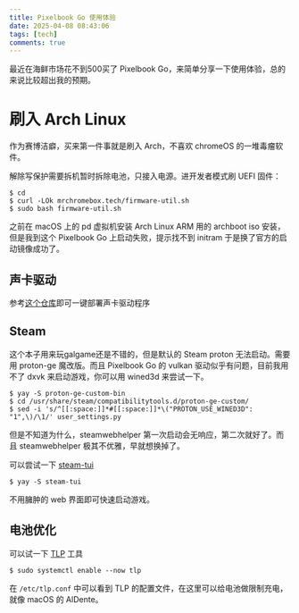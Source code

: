 ```yaml
---
title: Pixelbook Go 使用体验
date: 2025-04-08 08:43:06
tags: [tech]
comments: true
---
```


最近在海鲜市场花不到500买了 Pixelbook Go，来简单分享一下使用体验，总的来说比较超出我的预期。

# 刷入 Arch Linux

作为赛博洁癖，买来第一件事就是刷入 Arch，不喜欢 chromeOS 的一堆毒瘤软件。

解除写保护需要拆机暂时拆除电池，只接入电源。进开发者模式刷 UEFI 固件：

```shell
$ cd
$ curl -LOk mrchromebox.tech/firmware-util.sh
$ sudo bash firmware-util.sh
```

之前在 macOS 上的 pd 虚拟机安装 Arch Linux ARM 用的 archboot iso 安装，但是我到这个 Pixelbook Go 上启动失败，提示找不到 initram 于是换了官方的启动镜像成功了。

## 声卡驱动

参考[这个仓库](https://github.com/WeirdTreeThing/chromebook-linux-audio)即可一键部署声卡驱动程序

## Steam

这个本子用来玩galgame还是不错的，但是默认的 Steam proton 无法启动。需要用 proton-ge 魔改版。而且 Pixelbook Go 的 vulkan 驱动似乎有问题，目前我用不了 dxvk 来启动游戏，你可以用 wined3d 来尝试一下。

```shell
$ yay -S proton-ge-custom-bin
$ cd /usr/share/steam/compatibilitytools.d/proton-ge-custom/
$ sed -i 's/^[[:space:]]*#[[:space:]]*\("PROTON_USE_WINED3D": "1",\)/\1/' user_settings.py

```

但是不知道为什么，steamwebhelper 第一次启动会无响应，第二次就好了。而且 steamwebhelper 极其不优雅，早就想换掉了。

可以尝试一下 [steam-tui](https://github.com/dmadisetti/steam-tui)
```shell
$ yay -S steam-tui
```

不用臃肿的 web 界面即可快速启动游戏。

## 电池优化

可以试一下 [TLP](https://wiki.archlinux.org/title/TLP) 工具

```shell
$ sudo systemctl enable --now tlp
```

在 `/etc/tlp.conf` 中可以看到 TLP 的配置文件，在这里可以给电池做限制充电，就像 macOS 的 AlDente。
